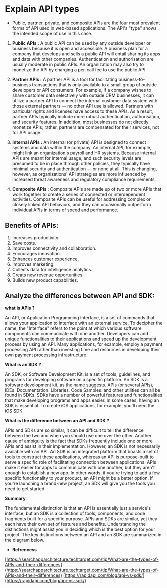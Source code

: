# Explain API types
* Public, partner, private, and composite APIs are the four most prevalent forms of API used in web-based applications. The API's "type" shows the intended scope of use in this case.

1. **Public APIs :** A public API can be used by any outside developer or business because it is open and accessible. A business plan for a company that develops and sells a public API will entail sharing its apps and data with other companies.
Authentication and authorisation are usually moderate in public APIs. An organization may also try to monetize the API by charging a per-call fee to use the public API.

2. **Partner APIs :** A partner API is a tool for facilitating business-to-business transactions that is only available to a small group of outside developers or API consumers. For example, if a company wishes to share customer data selectively with outside CRM businesses, it can utilize a partner API to connect the internal customer data system with those external partners — no other API use is allowed.
Partners with particular rights and licenses have access to these APIs. As a result, partner APIs typically include more robust authentication, authorisation, and security features. In addition, most businesses do not directly monetize APIs; rather, partners are compensated for their services, not for API usage.

3. **Internal APIs :** An internal (or private) API is designed to connect systems and data within the company. An internal API, for example, might link an organization's payroll and HR systems.
Because internal APIs are meant for internal usage, and such security levels are presumed to be in place through other policies, they typically have minimal security and authentication — or none at all. This is changing, however, as organizations' API strategies are more influenced by increased threat awareness and regulatory compliance requirements.

4. **Composite APIs :** Composite APIs are made up of two or more APIs that work together to create a series of connected or interdependent activities. Composite APIs can be useful for addressing complex or closely linked API behaviors, and they can occasionally outperform individual APIs in terms of speed and performance.

## Benefits of APIs:

1. Increases productivity.
2. Save costs.
3. Improves connectivity and collaboration.
4. Encourages innovation.
5. Enhances customer experience.
6. Improves marketing.
7. Collects data for intelligence analytics.
8. Creats new revenue opportunities.
9. Builds new product capabilities.

## Analyze the differences between API and SDK:

**what is APIs ?** 

An API, or Application Programming Interface, is a set of commands that allows your application to interface with an external service. To decipher the name, the "Interface" refers to the point at which various software components can communicate with one another. Developers can add unique functionalities to their applications and speed up the development process by using an API.
Many applications, for example, employ a payment processing API rather than investing time and resources in developing their own payment processing infrastructure.

**What is an SDK ?**

An SDK, or Software Development Kit, is a set of tools, guidelines, and programs for developing software on a specific platform. An SDK is a software development kit, as the name suggests. APIs (or several APIs), IDEs, Documentation, Libraries, Code Samples, and other utilities can all be found in SDKs. SDKs have a number of powerful features and functionalities that make developing programs and apps easier.
In some cases, having an SDK is essential. To create iOS applications, for example, you'll need the iOS SDK.

**What is the difference between an API and SDK ?**

 APIs and SDKs are so similar, it can be difficult to tell the difference between the two and when you should use one over the other. Another cause of ambiguity is the fact that SDKs frequently include one or more APIs and assist in their implementation. However, an SDK is not necessarily available with an API.
 An SDK is an integrated platform that boasts a set of tools to construct these applications, whereas an API is purpose-built to serve a specific role of facilitating connection between applications. APIs make it easier for apps to communicate with one another, but they aren't enough to establish a new app. In other words, if you're trying to add a few specific functionality to your product, an API might be a better option. If you're launching a brand-new project, an SDK will give you the tools you need to get started.

**Summary**

The fundamental distinction is that an API is essentially just a service's interface, but an SDK is a collection of tools, components, and code fragments built for a specific purpose.
APIs and SDKs are similar, yet they each have their own set of features and benefits. Understanding the distinctions might assist you in deciding which is the best option for your project. The key distinctions between an API and an SDK are summarized in the diagram below.

- **Refrencess**

[https://searchapparchitecture.techtarget.com/tip/What-are-the-types-of-APIs-and-their-differences](https://searchapparchitecture.techtarget.com/tip/What-are-the-types-of-APIs-and-their-differences)
[https://rapidapi.com/blog/api-vs-sdk/](https://rapidapi.com/blog/api-vs-sdk/)
